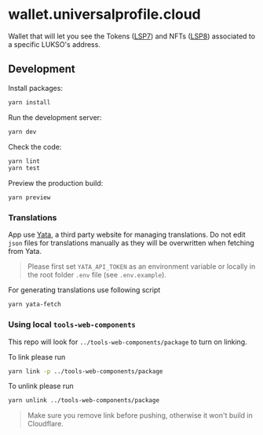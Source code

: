 # wallet.universalprofile.cloud

Wallet that will let you see the Tokens ([LSP7](https://docs.lukso.tech/standards/nft-2.0/LSP7-Digital-Asset)) and NFTs ([LSP8](https://docs.lukso.tech/standards/nft-2.0/LSP8-Identifiable-Digital-Asset)) associated to a specific LUKSO's address.

## Development

Install packages:

```sh
yarn install
```

Run the development server:

```sh
yarn dev
```

Check the code:

```sh
yarn lint
yarn test
```

Preview the production build:

```sh
yarn preview
```

### Translations

App use [Yata](https://www.yatapp.net/), a third party website for managing translations. Do not edit `json` files for translations manually as they will be overwritten when fetching from Yata.

> Please first set `YATA_API_TOKEN` as an environment variable or locally in the root folder `.env` file (see `.env.example`).

For generating translations use following script

```sh
yarn yata-fetch
```

### Using local `tools-web-components`

This repo will look for `../tools-web-components/package` to turn on linking.

To link please run

```sh
yarn link -p ../tools-web-components/package
```

To unlink please run

```sh
yarn unlink ../tools-web-components/package
```

> Make sure you remove link before pushing, otherwise it won't build in Cloudflare.
